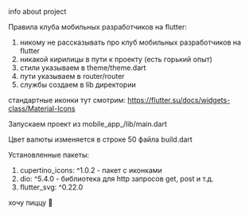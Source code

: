 info about project

Правила клуба мобильных разработчиков на flutter:
1. никому не рассказывать про клуб мобильных разработчиков на flutter
2. никакой кирилицы в пути к проекту (есть горький опыт)
3. стили указываем в theme/theme.dart
4. пути указываем в router/router
5. службы создаем в lib директории

стандартные иконки тут смотрим: 
https://flutter.su/docs/widgets-class/Material-Icons

Запускаем проект из mobile_app_/lib/main.dart

Цвет валюты изменяется в строке 50 файла build.dart

Установленные пакеты:
1. cupertino_icons: ^1.0.2 - пакет с иконками
2. dio: ^5.4.0 - библиотека для http запросов get, post и т.д.
3. flutter_svg: ^0.22.0

хочу пиццу 🍕
